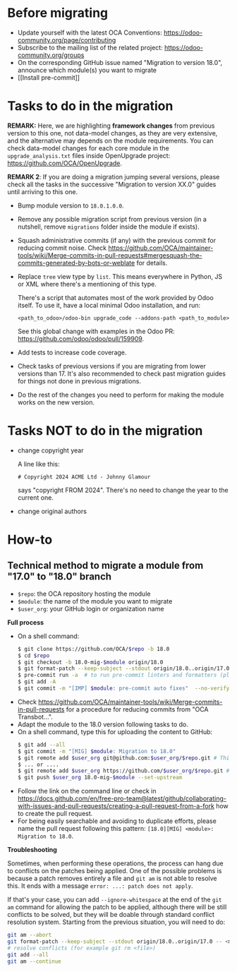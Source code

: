 # Before migrating

* Update yourself with the latest OCA Conventions: https://odoo-community.org/page/contributing
* Subscribe to the mailing list of the related project: https://odoo-community.org/groups
* On the corresponding GitHub issue named "Migration to version 18.0", announce which module(s) you want to migrate
* [[Install pre-commit]]

# Tasks to do in the migration

**REMARK:** Here, we are highlighting **framework changes** from previous version to this one, not data-model changes, as they are very extensive, and the alternative may depends on the module requirements. You can check data-model changes for each core module in the `upgrade_analysis.txt` files inside OpenUpgrade project: https://github.com/OCA/OpenUpgrade.

**REMARK 2**: If you are doing a migration jumping several versions, please check all the tasks in the successive "Migration to version XX.0" guides until arriving to this one.

* Bump module version to `18.0.1.0.0`.
* Remove any possible migration script from previous version (in a nutshell, remove `migrations` folder inside the module if exists).
* Squash administrative commits (if any) with the previous commit for reducing commit noise. Check https://github.com/OCA/maintainer-tools/wiki/Merge-commits-in-pull-requests#mergesquash-the-commits-generated-by-bots-or-weblate for details.
* Replace `tree` view type by `list`. This means everywhere in Python, JS or XML where there's a mentioning of this type.

  There's a script that automates most of the work provided by Odoo itself. To use it, have a local minimal Odoo installation, and run:

  ```shell
  <path_to_odoo>/odoo-bin upgrade_code --addons-path <path_to_module>
  ```

  See this global change with examples in the Odoo PR: https://github.com/odoo/odoo/pull/159909.
* Add tests to increase code coverage.
* Check tasks of previous versions if you are migrating from lower versions than 17. It's also recommended to check past migration guides for things not done in previous migrations.
* Do the rest of the changes you need to perform for making the module works on the new version.

# Tasks NOT to do in the migration

* change copyright year

  A line like this:

  ```
  # Copyright 2024 ACME Ltd - Johnny Glamour
  ```
  says "copyright FROM 2024". There's no need to change the year to the current one.

* change original authors

# How-to

## Technical method to migrate a module from "17.0" to "18.0" branch

* `$repo`: the OCA repository hosting the module
* `$module`: the name of the module you want to migrate
* `$user_org`: your GitHub login or organization name

**Full process**

* On a shell command:
  ```bash
  $ git clone https://github.com/OCA/$repo -b 18.0
  $ cd $repo
  $ git checkout -b 18.0-mig-$module origin/18.0
  $ git format-patch --keep-subject --stdout origin/18.0..origin/17.0 -- $module | git am -3 --keep
  $ pre-commit run -a  # to run pre-commit linters and formatters (please ignore pylint errors at this stage)
  $ git add -A
  $ git commit -m "[IMP] $module: pre-commit auto fixes"  --no-verify  # it is important to do all the formatting in one commit the first time
  ```
* Check https://github.com/OCA/maintainer-tools/wiki/Merge-commits-in-pull-requests for a procedure for reducing commits from "OCA Transbot...".
* Adapt the module to the 18.0 version following tasks to do.
* On a shell command, type this for uploading the content to GitHub:
  ```bash
  $ git add --all
  $ git commit -m "[MIG] $module: Migration to 18.0"
  $ git remote add $user_org git@github.com:$user_org/$repo.git # This mode requires an SSH key in the GitHub account
  $ ... or ....
  $ git remote add $user_org https://github.com/$user_org/$repo.git # This will required to enter user/password each time
  $ git push $user_org 18.0-mig-$module --set-upstream
  ```
* Follow the link on the command line or check in https://docs.github.com/en/free-pro-team@latest/github/collaborating-with-issues-and-pull-requests/creating-a-pull-request-from-a-fork how to create the pull request.
* For being easily searchable and avoiding to duplicate efforts, please name the pull request following this pattern: `[18.0][MIG] <module>: Migration to 18.0`.

**Troubleshooting**

Sometimes, when performing these operations, the process can hang due to conflicts on the patches being applied. One of the possible problems is because a patch removes entirely a file and `git am` is not able to resolve this. It ends with a message `error: ...: patch does not apply`.

If that's your case, you can add `--ignore-whitespace` at the end of the `git am` command for allowing the patch to be applied, although there will be still conflicts to be solved, but they will be doable through standard conflict resolution system. Starting from the previous situation, you will need to do:

```bash
git am --abort
git format-patch --keep-subject --stdout origin/18.0..origin/17.0 -- <module path> | git am -3 --keep --ignore-whitespace
# resolve conflicts (for example git rm <file>)
git add --all
git am --continue
```
